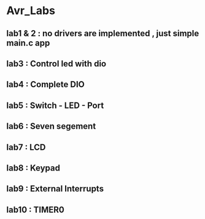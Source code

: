 # Avr_Labs

## lab1 & 2  : no drivers are implemented , just simple main.c app 
## lab3      : Control led with dio
## lab4      : Complete DIO
## lab5      : Switch - LED - Port 
## lab6      : Seven segement
## lab7      : LCD
## lab8      : Keypad
## lab9      : External Interrupts
## lab10     : TIMER0